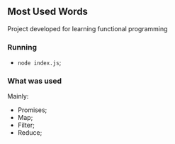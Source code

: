 ## Most Used Words

Project developed for learning functional programming

### Running

- `node index.js`;

### What was used

Mainly:

- Promises;
- Map;
- Filter;
- Reduce;
